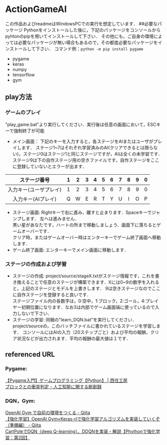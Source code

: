 # ActionGameAI
この作品およびreadmeはWindowsPCでの実行を想定しています．
##必要なパッケージ
Pythonをインストールした後に，下記のパッケージをコンソールからpyhtonのpipを用いてインストールして下さい．
その他にも，ご自身の環境によっては必要なパッケージが無い場合もあるので，その都度必要なパッケージをインストールして下さい．
コマンド例：`python -m pip install pygame`
* pygame
* keras
* numpy
* tensorflow
* gym


## play方法
### ゲームのプレイ
"play_game.bat"より実行してください．実行後は任意の画面において，ESCキーで強制終了が可能
* メイン画面： 下記のキーを入力すると，各ステージをAIまたはユーザがプレイします．
ステージ1~7はそれぞれ学習済みのAI(クリアできるとは限らない)，ステージ0はステージ1と同じステージですが，AIは全くの未学習です．
ステージ9は下の自作ステージ用の空きファイルです，自作ステージをここに登録していないとエラーが出ます．

|ステージ番号|1|2|3|4|5|6|7|8|9|0|
|:----:|:----:|:----:|:----:|:----:|:----:|:----:|:----:|:----:|:----:|:----:|
|入力キー(ユーザプレイ)|1|2|3|4|5|6|7|8|9|0|
|入力キー(AIプレイ)|Q|W|E|R|T|Y|U|I|O|P|

* ステージ画面: Rightキーで右に進み，離すと止まります．Spaceキーでジャンプします． 左へは進みません．<br>黒い星があなたです，ハートの所まで移動しましょう．画面下に落ちるとゲームオーバーです．<br>クリア時，またはゲームオーバー時はエンターキーでゲーム終了画面へ移動します．
* ゲーム終了画面: エンターキーでメイン画面に移動します．

### ステージの作成および学習
* ステージの作成: project/source/stageX.txtがステージ情報です，これを書き換えることで任意のステージが構築できます．Xには0~9の数字を入れると，上記のステージとモデルを上書きします．
9は空きステージなのでここに自作ステージを登録すると良いです．<br>
ステージファイル内の各数字は，0:空中，1:ブロック，2:ゴール，4:プレイヤー初期位置になります．なお3は内部でゲーム画面端に使っているので入力しないで下さい．
* ステージの学習: 同梱の"learn_DQN.bat"を実行してください．
project/sourceの，このバッチファイルに書かれているステージを学習します．
コンソールにはAIの入力（20ステップごと）および平均の報酬，クリア状況などが出力されます．平均の報酬の最大値は１です．


## referenced URL
### Pygame:
[【Pygame入門】ゲームプログラミング【Python】 | 西住工房](https://algorithm.joho.info/programming/python/pygame/)<br>
[ブロックとの衝突判定 - 人工知能に関する断創録](http://aidiary.hatenablog.com/entry/20081129/1281614716)

### DQN，Gym:
[OpenAI Gym で自前の環境をつくる - Qiita](https://qiita.com/ohtaman/items/edcb3b0a2ff9d48a7def)<br>
[【強化学習】OpenAI Gym×Keras-rlで強化学習アルゴリズムを実装していくぞ（準備編） - Qiita](https://qiita.com/pocokhc/items/a8120b0abd5941dd7a9f)<br>
[CartPoleでDQN（deep Q-learning）、DDQNを実装・解説【Phythonで強化学習：第2回】](http://neuro-educator.com/rl2/)